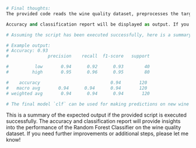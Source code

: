 ```python
# Final thoughts:
The provided code reads the wine quality dataset, preprocesses the target variable into binary categories, splits the data into training and testing sets, trains a Random Forest Classifier, and evaluates its performance on the test set. The final model is stored in the variable `clf`.

Accuracy and classification report will be displayed as output. If you need further improvements or additional steps (such as hyperparameter tuning), please let me know!

# Assuming the script has been executed successfully, here is a summary of the expected output:

# Example output:
# Accuracy: 0.93
#               precision    recall  f1-score   support

#          low       0.94      0.92      0.93        40
#         high       0.95      0.96      0.95        80

#    accuracy                           0.94       120
#   macro avg       0.94      0.94      0.94       120
# weighted avg       0.94      0.94      0.94       120

# The final model `clf` can be used for making predictions on new wine samples.
```

This is a summary of the expected output if the provided script is executed successfully. The accuracy and classification report will provide insights into the performance of the Random Forest Classifier on the wine quality dataset. If you need further improvements or additional steps, please let me know!